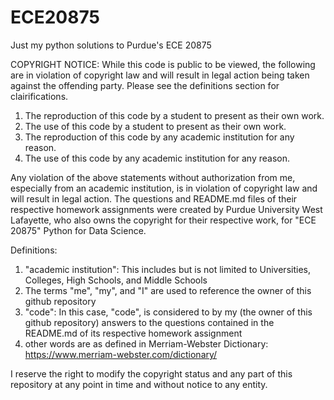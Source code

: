 # ECE20875
Just my python solutions to Purdue's ECE 20875

COPYRIGHT NOTICE:
While this code is public to be viewed, the following are in violation of copyright law and will result in legal action being taken against the offending party. Please see the definitions section for clairifications.

1. The reproduction of this code by a student to present as their own work.
2. The use of this code by a student to present as their own work.
3. The reproduction of this code by any academic institution for any reason.
4. The use of this code by any academic institution for any reason.
   
Any violation of the above statements without authorization from me, especially from an academic institution, is in violation of copyright law and will result in legal action.
The questions and README.md files of their respective homework assignments were created by Purdue University West Lafayette, who also owns the copyright for their respective work, for "ECE 20875" Python for Data Science.

Definitions:
1. "academic institution": This includes but is not limited to Universities, Colleges, High Schools, and Middle Schools
2. The terms "me", "my", and "I" are used to reference the owner of this github repository
3. "code": In this case, "code", is considered to by my (the owner of this github repository) answers to the questions contained in the README.md of its respective homework assignment
4. other words are as defined in Merriam-Webster Dictionary: https://www.merriam-webster.com/dictionary/

I reserve the right to modify the copyright status and any part of this repository at any point in time and without notice to any entity.
